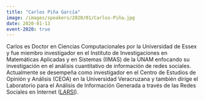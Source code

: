 ```yaml
---
title: "Carlos Piña García"
image: /images/speakers/2020/01/Carlos-Piña.jpg
date: 2020-01-13
event-2020: true
---
```


Carlos es Doctor en Ciencias Computacionales por la Universidad de Essex y fue miembro investigador en el Instituto de Investigaciones en Matemáticas Aplicadas y en Sistemas (IIMAS) de la UNAM enfocando su investigación en el análisis cuantitativo de información de redes sociales. Actualmente se desempeña como investigador en el Centro de Estudios de Opinión y Análisis (CEOA) en la Universidad Veracruzana y también dirige el Laboratorio para el Análisis de Información Generada a través de las Redes Sociales en Internet (<a href="https://www.uv.mx/LARSI">LARSI</a>).